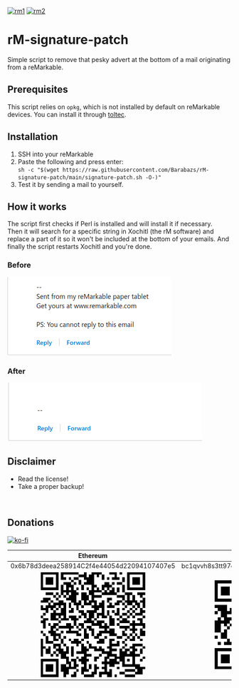 [![rm1](https://img.shields.io/badge/rM1-supported-green)](https://remarkable.com/store/remarkable)
[![rm2](https://img.shields.io/badge/rM2-supported-green)](https://remarkable.com/store/remarkable-2)

# rM-signature-patch
Simple script to remove that pesky advert at the bottom of a mail originating from a reMarkable.

## Prerequisites
This script relies on `opkg`, which is not installed by default on reMarkable devices.
You can install it through [toltec](https://github.com/toltec-dev/toltec).

## Installation
1. SSH into your reMarkable
2. Paste the following and press enter:  
`sh -c "$(wget https://raw.githubusercontent.com/Barabazs/rM-signature-patch/main/signature-patch.sh -O-)"`
3. Test it by sending a mail to yourself.

## How it works
The script first checks if Perl is installed and will install it if necessary.  
Then it will search for a specific string in Xochitl (the rM software) and replace a part of it so it won't be included at the bottom of your emails.
And finally the script restarts Xochitl and you're done.


### Before
![Before](media/before.png)

### After  
![After](media/after.png)

## Disclaimer
* Read the license!
* Take a proper backup! 

<br>  

## Donations

[![ko-fi](https://www.ko-fi.com/img/githubbutton_sm.svg)](https://ko-fi.com/T6T51XKUJ)

|Ethereum|Bitcoin|
|:-:	|:-:	|
|0x6b78d3deea258914C2f4e44054d22094107407e5|bc1qvvh8s3tt97cwy20mfdttpwqw0vgsrrceq8zkmw|
|![eth](https://raw.githubusercontent.com/Barabazs/Barabazs/master/.github/eth.png)|![btc](https://raw.githubusercontent.com/Barabazs/Barabazs/master/.github/btc.png)|
